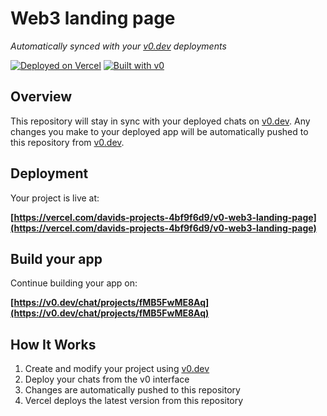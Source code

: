 # Web3 landing page

*Automatically synced with your [v0.dev](https://v0.dev) deployments*

[![Deployed on Vercel](https://img.shields.io/badge/Deployed%20on-Vercel-black?style=for-the-badge&logo=vercel)](https://vercel.com/davids-projects-4bf9f6d9/v0-web3-landing-page)
[![Built with v0](https://img.shields.io/badge/Built%20with-v0.dev-black?style=for-the-badge)](https://v0.dev/chat/projects/fMB5FwME8Aq)

## Overview

This repository will stay in sync with your deployed chats on [v0.dev](https://v0.dev).
Any changes you make to your deployed app will be automatically pushed to this repository from [v0.dev](https://v0.dev).

## Deployment

Your project is live at:

**[https://vercel.com/davids-projects-4bf9f6d9/v0-web3-landing-page](https://vercel.com/davids-projects-4bf9f6d9/v0-web3-landing-page)**

## Build your app

Continue building your app on:

**[https://v0.dev/chat/projects/fMB5FwME8Aq](https://v0.dev/chat/projects/fMB5FwME8Aq)**

## How It Works

1. Create and modify your project using [v0.dev](https://v0.dev)
2. Deploy your chats from the v0 interface
3. Changes are automatically pushed to this repository
4. Vercel deploys the latest version from this repository